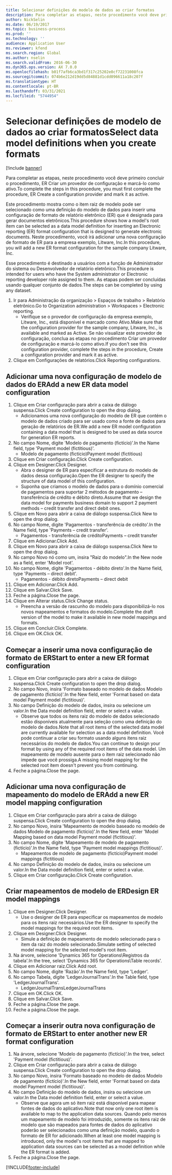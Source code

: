 ```yaml
---
title: Selecionar definições de modelo de dados ao criar formatos
description: Para completar as etapas, neste procedimento você deve primeiro concluir o procedimento, ER Criar um provedor de configuração e marcá-lo como ativo.
author: NickSelin
ms.date: 06/19/2017
ms.topic: business-process
ms.prod: ''
ms.technology: ''
audience: Application User
ms.reviewer: kfend
ms.search.region: Global
ms.author: nselin
ms.search.validFrom: 2016-06-30
ms.dyn365.ops.version: AX 7.0.0
ms.openlocfilehash: b01f7afb6ca3bd1f317c25202e0cf72231008fca
ms.sourcegitcommit: 074b6e212d19dd5d84881d1cdd096611a18c207f
ms.translationtype: HT
ms.contentlocale: pt-BR
ms.lasthandoff: 03/31/2021
ms.locfileid: "5744954"
---
```

# <a name="select-data-model-definitions-when-you-create-formats"></a><span data-ttu-id="a494a-103">Selecionar definições de modelo de dados ao criar formatos</span><span class="sxs-lookup"><span data-stu-id="a494a-103">Select data model definitions when you create formats</span></span>

[!include [banner](../../includes/banner.md)]

<span data-ttu-id="a494a-104">Para completar as etapas, neste procedimento você deve primeiro concluir o procedimento, ER Criar um provedor de configuração e marcá-lo como ativo.</span><span class="sxs-lookup"><span data-stu-id="a494a-104">To complete the steps in this procedure, you must first complete the procedure, ER Create a configuration provider and mark it as active.</span></span> 

<span data-ttu-id="a494a-105">Este procedimento mostra como o item raiz de modelo pode ser selecionado como uma definição do modelo de dados para inserir uma configuração de formato de relatório eletrônico (ER) que é designada para gerar documentos eletrônicos.</span><span class="sxs-lookup"><span data-stu-id="a494a-105">This procedure shows how a model's root item can be selected as a data model definition for inserting an Electronic reporting (ER) format configuration that is designed to generate electronic documents.</span></span> <span data-ttu-id="a494a-106">Neste procedimento, você irá adicionar uma nova configuração de formato de ER para a empresa exemplo, Litware, Inc.</span><span class="sxs-lookup"><span data-stu-id="a494a-106">In this procedure, you will add a new ER format configuration for the sample company Litware, Inc.</span></span> 

<span data-ttu-id="a494a-107">Esse procedimento é destinado a usuários com a função de Administrador do sistema ou Desenvolvedor de relatório eletrônico.</span><span class="sxs-lookup"><span data-stu-id="a494a-107">This procedure is intended for users who have the System administrator or Electronic reporting developer role assigned to them.</span></span> <span data-ttu-id="a494a-108">As etapas podem ser concluídas usando qualquer conjunto de dados.</span><span class="sxs-lookup"><span data-stu-id="a494a-108">The steps can be completed by using any dataset.</span></span>

1. <span data-ttu-id="a494a-109">Ir para Administração da organização > Espaços de trabalho > Relatório eletrônico.</span><span class="sxs-lookup"><span data-stu-id="a494a-109">Go to Organization administration > Workspaces > Electronic reporting.</span></span>
    * <span data-ttu-id="a494a-110">Verifique se o provedor de configuração da empresa exemplo, Litware, Inc., está disponível e marcado como Ativo.</span><span class="sxs-lookup"><span data-stu-id="a494a-110">Make sure that the configuration provider for the sample company, Litware, Inc., is available and marked as Active.</span></span> <span data-ttu-id="a494a-111">Se não visualizar este provedor de configuração, conclua as etapas no procedimento Criar um provedor de configuração e marcá-lo como ativo.</span><span class="sxs-lookup"><span data-stu-id="a494a-111">If you don't see this configuration provider, complete the steps in the procedure, Create a configuration provider and mark it as active.</span></span>  
2. <span data-ttu-id="a494a-112">Clique em Configurações de relatórios.</span><span class="sxs-lookup"><span data-stu-id="a494a-112">Click Reporting configurations.</span></span>

## <a name="add-a-new-er-data-model-configuration"></a><span data-ttu-id="a494a-113">Adicionar uma nova configuração de modelo de dados do ER</span><span class="sxs-lookup"><span data-stu-id="a494a-113">Add a new ER data model configuration</span></span>
1. <span data-ttu-id="a494a-114">Clique em Criar configuração para abrir a caixa de diálogo suspensa.</span><span class="sxs-lookup"><span data-stu-id="a494a-114">Click Create configuration to open the drop dialog.</span></span>
    * <span data-ttu-id="a494a-115">Adicionamos uma nova configuração do modelo de ER que contém o modelo de dados criado para ser usado como a fonte de dados para geração de relatórios de ER.</span><span class="sxs-lookup"><span data-stu-id="a494a-115">We add a new ER model configuration containing a data model that is designed to be used as data source for generation ER reports.</span></span>  
2. <span data-ttu-id="a494a-116">No campo Nome, digite 'Modelo de pagamento (fictício)'.</span><span class="sxs-lookup"><span data-stu-id="a494a-116">In the Name field, type 'Payment model (fictitious)'.</span></span>
    * <span data-ttu-id="a494a-117">Modelo de pagamento (fictício)</span><span class="sxs-lookup"><span data-stu-id="a494a-117">Payment model (fictitious)</span></span>  
3. <span data-ttu-id="a494a-118">Clique em Criar configuração.</span><span class="sxs-lookup"><span data-stu-id="a494a-118">Click Create configuration.</span></span>
4. <span data-ttu-id="a494a-119">Clique em Designer.</span><span class="sxs-lookup"><span data-stu-id="a494a-119">Click Designer.</span></span>
    * <span data-ttu-id="a494a-120">Abra o designer de ER para especificar a estrutura do modelo de dados dessa configuração.</span><span class="sxs-lookup"><span data-stu-id="a494a-120">Open the ER designer to specify the structure of data model of this configuration.</span></span>  
    * <span data-ttu-id="a494a-121">Suponha que criamos o modelo de dados para o domínio comercial de pagamentos para suportar 2 métodos de pagamento – transferência de crédito e débito direto.</span><span class="sxs-lookup"><span data-stu-id="a494a-121">Assume that we design the data model for payments business domain to support 2 payment methods – credit transfer and direct debit ones.</span></span>  
5. <span data-ttu-id="a494a-122">Clique em Novo para abrir a caixa de diálogo suspensa.</span><span class="sxs-lookup"><span data-stu-id="a494a-122">Click New to open the drop dialog.</span></span>
6. <span data-ttu-id="a494a-123">No campo Nome, digite 'Pagamentos - transferência de crédito'.</span><span class="sxs-lookup"><span data-stu-id="a494a-123">In the Name field, type 'Payments – credit transfer'.</span></span>
    * <span data-ttu-id="a494a-124">Pagamentos - transferência de crédito</span><span class="sxs-lookup"><span data-stu-id="a494a-124">Payments – credit transfer</span></span>  
7. <span data-ttu-id="a494a-125">Clique em Adicionar.</span><span class="sxs-lookup"><span data-stu-id="a494a-125">Click Add.</span></span>
8. <span data-ttu-id="a494a-126">Clique em Novo para abrir a caixa de diálogo suspensa.</span><span class="sxs-lookup"><span data-stu-id="a494a-126">Click New to open the drop dialog.</span></span>
9. <span data-ttu-id="a494a-127">No campo Novo nó como um, insira "Raiz do modelo".</span><span class="sxs-lookup"><span data-stu-id="a494a-127">In the New node as a field, enter 'Model root'.</span></span>
10. <span data-ttu-id="a494a-128">No campo Nome, digite 'Pagamentos - débito direto'.</span><span class="sxs-lookup"><span data-stu-id="a494a-128">In the Name field, type 'Payments – direct debit'.</span></span>
    * <span data-ttu-id="a494a-129">Pagamentos - débito direto</span><span class="sxs-lookup"><span data-stu-id="a494a-129">Payments – direct debit</span></span>  
11. <span data-ttu-id="a494a-130">Clique em Adicionar.</span><span class="sxs-lookup"><span data-stu-id="a494a-130">Click Add.</span></span>
12. <span data-ttu-id="a494a-131">Clique em Salvar.</span><span class="sxs-lookup"><span data-stu-id="a494a-131">Click Save.</span></span>
13. <span data-ttu-id="a494a-132">Feche a página.</span><span class="sxs-lookup"><span data-stu-id="a494a-132">Close the page.</span></span>
14. <span data-ttu-id="a494a-133">Clique em Alterar status.</span><span class="sxs-lookup"><span data-stu-id="a494a-133">Click Change status.</span></span>
    * <span data-ttu-id="a494a-134">Preencha a versão de rascunho do modelo para disponibilizá-lo nos novos mapeamentos e formatos do modelo.</span><span class="sxs-lookup"><span data-stu-id="a494a-134">Complete the draft version of the model to make it available in new model mappings and formats.</span></span>  
15. <span data-ttu-id="a494a-135">Clique em Concluir.</span><span class="sxs-lookup"><span data-stu-id="a494a-135">Click Complete.</span></span>
16. <span data-ttu-id="a494a-136">Clique em OK.</span><span class="sxs-lookup"><span data-stu-id="a494a-136">Click OK.</span></span>

## <a name="start-to-enter-a-new-er-format-configuration"></a><span data-ttu-id="a494a-137">Começar a inserir uma nova configuração de formato de ER</span><span class="sxs-lookup"><span data-stu-id="a494a-137">Start to enter a new ER format configuration</span></span>
1. <span data-ttu-id="a494a-138">Clique em Criar configuração para abrir a caixa de diálogo suspensa.</span><span class="sxs-lookup"><span data-stu-id="a494a-138">Click Create configuration to open the drop dialog.</span></span>
2. <span data-ttu-id="a494a-139">No campo Novo, insira 'Formato baseado no modelo de dados Modelo de pagamento (fictício)'.</span><span class="sxs-lookup"><span data-stu-id="a494a-139">In the New field, enter 'Format based on data model Payment model (fictitious)'.</span></span>
3. <span data-ttu-id="a494a-140">No campo Definição do modelo de dados, insira ou selecione um valor.</span><span class="sxs-lookup"><span data-stu-id="a494a-140">In the Data model definition field, enter or select a value.</span></span>
    * <span data-ttu-id="a494a-141">Observe que todos os itens raiz do modelo de dados selecionado estão disponíveis atualmente para seleção como uma definição do modelo de dados.</span><span class="sxs-lookup"><span data-stu-id="a494a-141">Note that all root items of the selected data model are currently available for selection as a data model definition.</span></span> <span data-ttu-id="a494a-142">Você pode continuar a criar seu formato usando alguns itens raiz necessários do modelo de dados.</span><span class="sxs-lookup"><span data-stu-id="a494a-142">You can continue to design your format by using any of the required root items of the data model.</span></span> <span data-ttu-id="a494a-143">Um mapeamento de modelo ausente para o item raiz selecionado não impede que você prossiga.</span><span class="sxs-lookup"><span data-stu-id="a494a-143">A missing model mapping for the selected root item doesn't prevent you from continuing.</span></span>  
4. <span data-ttu-id="a494a-144">Feche a página.</span><span class="sxs-lookup"><span data-stu-id="a494a-144">Close the page.</span></span>

## <a name="add-a-new-er-model-mapping-configuration"></a><span data-ttu-id="a494a-145">Adicionar uma nova configuração de mapeamento do modelo de ER</span><span class="sxs-lookup"><span data-stu-id="a494a-145">Add a new ER model mapping configuration</span></span>
1. <span data-ttu-id="a494a-146">Clique em Criar configuração para abrir a caixa de diálogo suspensa.</span><span class="sxs-lookup"><span data-stu-id="a494a-146">Click Create configuration to open the drop dialog.</span></span>
2. <span data-ttu-id="a494a-147">No campo Novo, insira 'Mapeamento de modelo baseado no modelo de dados Modelo de pagamento (fictício)'.</span><span class="sxs-lookup"><span data-stu-id="a494a-147">In the New field, enter 'Model Mapping based on data model Payment model (fictitious)'.</span></span>
3. <span data-ttu-id="a494a-148">No campo Nome, digite 'Mapeamento de modelo de pagamento (fictício)'.</span><span class="sxs-lookup"><span data-stu-id="a494a-148">In the Name field, type 'Payment model mappings (fictitious)'.</span></span>
    * <span data-ttu-id="a494a-149">Mapeamentos de modelo de pagamento (fictício)</span><span class="sxs-lookup"><span data-stu-id="a494a-149">Payment model mappings (fictitious)</span></span>  
4. <span data-ttu-id="a494a-150">No campo Definição do modelo de dados, insira ou selecione um valor.</span><span class="sxs-lookup"><span data-stu-id="a494a-150">In the Data model definition field, enter or select a value.</span></span>
5. <span data-ttu-id="a494a-151">Clique em Criar configuração.</span><span class="sxs-lookup"><span data-stu-id="a494a-151">Click Create configuration.</span></span>

## <a name="design-er-model-mappings"></a><span data-ttu-id="a494a-152">Criar mapeamentos de modelo de ER</span><span class="sxs-lookup"><span data-stu-id="a494a-152">Design ER model mappings</span></span>
1. <span data-ttu-id="a494a-153">Clique em Designer.</span><span class="sxs-lookup"><span data-stu-id="a494a-153">Click Designer.</span></span>
    * <span data-ttu-id="a494a-154">Use o designer de ER para especificar os mapeamentos de modelo para os itens raiz necessários.</span><span class="sxs-lookup"><span data-stu-id="a494a-154">Use the ER designer to specify the model mappings for the required root items.</span></span>  
2. <span data-ttu-id="a494a-155">Clique em Designer.</span><span class="sxs-lookup"><span data-stu-id="a494a-155">Click Designer.</span></span>
    * <span data-ttu-id="a494a-156">Simule a definição de mapeamento de modelo selecionado para o item da raiz do modelo selecionado.</span><span class="sxs-lookup"><span data-stu-id="a494a-156">Simulate setting of selected model mapping for the selected model's root item.</span></span>  
3. <span data-ttu-id="a494a-157">Na árvore, selecione 'Dynamics 365 for Operations\Registros da tabela'.</span><span class="sxs-lookup"><span data-stu-id="a494a-157">In the tree, select 'Dynamics 365 for Operations\Table records'.</span></span>
4. <span data-ttu-id="a494a-158">Clique em Adicionar raiz.</span><span class="sxs-lookup"><span data-stu-id="a494a-158">Click Add root.</span></span>
5. <span data-ttu-id="a494a-159">No campo Nome, digite 'Razão'.</span><span class="sxs-lookup"><span data-stu-id="a494a-159">In the Name field, type 'Ledger'.</span></span>
6. <span data-ttu-id="a494a-160">No campo Tabela, digite 'LedgerJournalTrans'.</span><span class="sxs-lookup"><span data-stu-id="a494a-160">In the Table field, type 'LedgerJournalTrans'.</span></span>
    * <span data-ttu-id="a494a-161">LedgerJournalTrans</span><span class="sxs-lookup"><span data-stu-id="a494a-161">LedgerJournalTrans</span></span>  
7. <span data-ttu-id="a494a-162">Clique em OK.</span><span class="sxs-lookup"><span data-stu-id="a494a-162">Click OK.</span></span>
8. <span data-ttu-id="a494a-163">Clique em Salvar.</span><span class="sxs-lookup"><span data-stu-id="a494a-163">Click Save.</span></span>
9. <span data-ttu-id="a494a-164">Feche a página.</span><span class="sxs-lookup"><span data-stu-id="a494a-164">Close the page.</span></span>
10. <span data-ttu-id="a494a-165">Feche a página.</span><span class="sxs-lookup"><span data-stu-id="a494a-165">Close the page.</span></span>

## <a name="start-to-enter-another-new-er-format-configuration"></a><span data-ttu-id="a494a-166">Começar a inserir outra nova configuração de formato de ER</span><span class="sxs-lookup"><span data-stu-id="a494a-166">Start to enter another new ER format configuration</span></span>
1. <span data-ttu-id="a494a-167">Na árvore, selecione 'Modelo de pagamento (fictício)'.</span><span class="sxs-lookup"><span data-stu-id="a494a-167">In the tree, select 'Payment model (fictitious)'.</span></span>
2. <span data-ttu-id="a494a-168">Clique em Criar configuração para abrir a caixa de diálogo suspensa.</span><span class="sxs-lookup"><span data-stu-id="a494a-168">Click Create configuration to open the drop dialog.</span></span>
3. <span data-ttu-id="a494a-169">No campo Novo, insira 'Formato baseado no modelo de dados Modelo de pagamento (fictício)'.</span><span class="sxs-lookup"><span data-stu-id="a494a-169">In the New field, enter 'Format based on data model Payment model (fictitious)'.</span></span>
4. <span data-ttu-id="a494a-170">No campo Definição do modelo de dados, insira ou selecione um valor.</span><span class="sxs-lookup"><span data-stu-id="a494a-170">In the Data model definition field, enter or select a value.</span></span>
    * <span data-ttu-id="a494a-171">Observe que agora um só item raiz está disponível para mapear fontes de dados do aplicativo.</span><span class="sxs-lookup"><span data-stu-id="a494a-171">Note that now only one root item is available to map to the application data sources.</span></span> <span data-ttu-id="a494a-172">Quando pelo menos um mapeamento de modelo foi introduzido, somente os itens raiz de modelo que são mapeados para fontes de dados do aplicativo poderão ser selecionados como uma definição modelo, quando o formato de ER for adicionado.</span><span class="sxs-lookup"><span data-stu-id="a494a-172">When at least one model mapping is introduced, only the model's root items that are mapped to application data sources can be selected as a model definition while the ER format is added.</span></span>   
5. <span data-ttu-id="a494a-173">Feche a página.</span><span class="sxs-lookup"><span data-stu-id="a494a-173">Close the page.</span></span>



[!INCLUDE[footer-include](../../../../includes/footer-banner.md)]